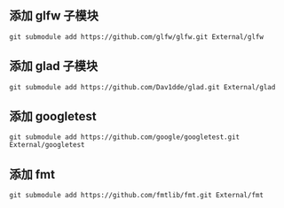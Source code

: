 

## 添加 glfw 子模块

```
git submodule add https://github.com/glfw/glfw.git External/glfw
```



## 添加 glad 子模块

```
git submodule add https://github.com/Dav1dde/glad.git External/glad
```



## 添加 googletest

```
git submodule add https://github.com/google/googletest.git External/googletest
```



## 添加 fmt

```
git submodule add https://github.com/fmtlib/fmt.git External/fmt
```

